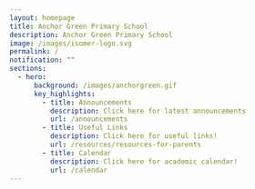 ```yaml
---
layout: homepage
title: Anchor Green Primary School
description: Anchor Green Primary School
image: /images/isomer-logo.svg
permalink: /
notification: ""
sections:
  - hero:
      background: /images/anchorgreen.gif
      key_highlights:
        - title: Announcements
          description: Click here for latest announcements
          url: /announcements
        - title: Useful Links
          description: Click here for useful links!
          url: /resources/resources-for-parents
        - title: Calendar
          description: Click here for academic calendar!
          url: /calendar
---
```

